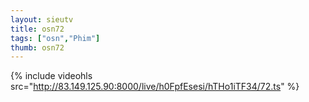 ```yaml
--- 
layout: sieutv
title: osn72
tags: ["osn","Phim"]
thumb: osn72
---
```

{% include videohls src="http://83.149.125.90:8000/live/h0FpfEsesi/hTHo1iTF34/72.ts" %}
